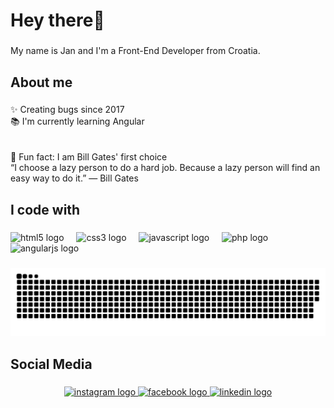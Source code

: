 <h1 align="left">Hey there👋</h1>

###

<p align="left">My name is Jan and I'm a Front-End Developer from Croatia.</p>

###

<h2 align="left">About me</h2>

###

<p align="left">✨ Creating bugs since 2017<br>📚 I'm currently learning Angular<br><!--<br>🎯 Goals: <br>--><br><!-- write something inspiring --><br>🎲 Fun fact: I am Bill Gates' first choice<br>“I choose a lazy person to do a hard job. Because a lazy person will find an easy way to do it.” ― Bill Gates</p>

###

<h2 align="left">I code with</h2>

###

<div align="left">
  <img src="https://cdn.jsdelivr.net/gh/devicons/devicon/icons/html5/html5-original.svg" height="40" alt="html5 logo"  />
  <img width="12" />
  <img src="https://cdn.jsdelivr.net/gh/devicons/devicon/icons/css3/css3-original.svg" height="40" alt="css3 logo"  />
  <img width="12" />
  <img src="https://cdn.jsdelivr.net/gh/devicons/devicon/icons/javascript/javascript-original.svg" height="40" alt="javascript logo"  />
  <img width="12" />
  <img src="https://cdn.jsdelivr.net/gh/devicons/devicon/icons/php/php-original.svg" height="40" alt="php logo"  />
  <img width="12" />
  <img src="https://cdn.jsdelivr.net/gh/devicons/devicon/icons/angularjs/angularjs-original.svg" height="40" alt="angularjs logo"  />
</div>

###

<img src="https://raw.githubusercontent.com/0-bcda-0/0-bcda-0/output/snake.svg" alt="Snake animation" />

###

<h2 align="left">Social Media</h2>

###

<div align="center">
  <a href="https://www.instagram.com/j_jurjec/" target="_blank">
    <img src="https://raw.githubusercontent.com/maurodesouza/profile-readme-generator/master/src/assets/icons/social/instagram/default.svg" width="52" height="40" alt="instagram logo"  />
  </a>
  <a href="https://www.facebook.com/j.jurjec/" target="_blank">
    <img src="https://raw.githubusercontent.com/maurodesouza/profile-readme-generator/master/src/assets/icons/social/facebook/default.svg" width="52" height="40" alt="facebook logo"  />
  </a>
  <a href="https://www.linkedin.com/in/jan-jurjec-533910142/" target="_blank">
    <img src="https://raw.githubusercontent.com/maurodesouza/profile-readme-generator/master/src/assets/icons/social/linkedin/default.svg" width="52" height="40" alt="linkedin logo"  />
  </a>
</div>

###